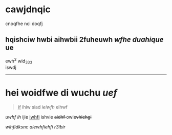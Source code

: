 <html>
<head>
<title> nwuofdncj </title>
</head>

<body>
<h1> cawjdnqic </h1>
<p lang="en-us"> cnoqfhe nci doqfj </p>
<h2> hqishciw hwbi <b>aihwbii</b> 2fuheuwh <i>wfhe duahique</i> ue </h2>
<p> ewh<sup>2</sup>   wid<sub>333</sub> <br /> iswdj</p>
<hr />
<h1> hei <strong> woidfwe di </strong> wuchu<em> uef </em></h1>
<blockquote cite="www.bilibili.com"> <p><abbr title="ifhiw">if</abbr> ihiw siad <cite> ieiwfh </cite> eihwf </p>
</blockquote>
<p> <dfn>uwhf ih</dfn> ijie <ins> iwhfi</ins>   ishvie <del> aidhf </del>owie<s>vhiehgi</s></p>
<address> wihfidksnc
aiewhfiehfi r3ibir</address>
</body>
</html>
